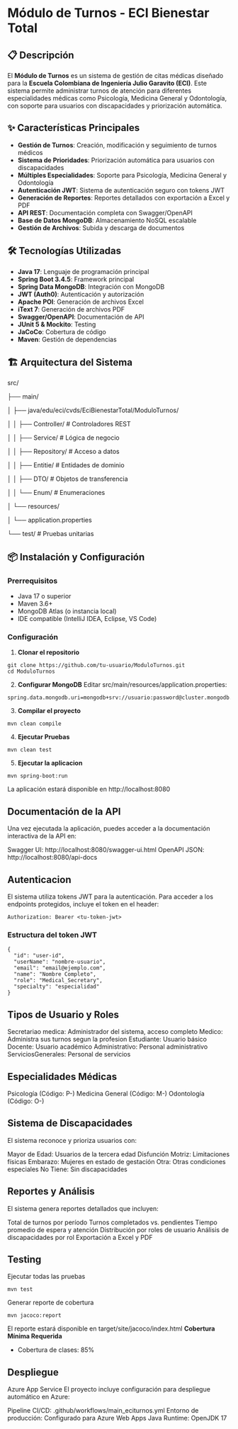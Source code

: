 # Módulo de Turnos - ECI Bienestar Total
## 📋 Descripción

El **Módulo de Turnos** es un sistema de gestión de citas médicas diseñado para la **Escuela Colombiana de Ingeniería Julio Garavito (ECI)**. Este sistema permite administrar turnos de atención para diferentes especialidades médicas como Psicología, Medicina General y Odontología, con soporte para usuarios con discapacidades y priorización automática.

## ✨ Características Principales

- **Gestión de Turnos**: Creación, modificación y seguimiento de turnos médicos
- **Sistema de Prioridades**: Priorización automática para usuarios con discapacidades
- **Múltiples Especialidades**: Soporte para Psicología, Medicina General y Odontología
- **Autenticación JWT**: Sistema de autenticación seguro con tokens JWT
- **Generación de Reportes**: Reportes detallados con exportación a Excel y PDF
- **API REST**: Documentación completa con Swagger/OpenAPI
- **Base de Datos MongoDB**: Almacenamiento NoSQL escalable
- **Gestión de Archivos**: Subida y descarga de documentos

## 🛠️ Tecnologías Utilizadas

- **Java 17**: Lenguaje de programación principal
- **Spring Boot 3.4.5**: Framework principal
- **Spring Data MongoDB**: Integración con MongoDB
- **JWT (Auth0)**: Autenticación y autorización
- **Apache POI**: Generación de archivos Excel
- **iText 7**: Generación de archivos PDF
- **Swagger/OpenAPI**: Documentación de API
- **JUnit 5 & Mockito**: Testing
- **JaCoCo**: Cobertura de código
- **Maven**: Gestión de dependencias

## 🏗️ Arquitectura del Sistema
src/

├── main/

│   ├── java/edu/eci/cvds/EciBienestarTotal/ModuloTurnos/

│   │   ├── Controller/          # Controladores REST

│   │   ├── Service/             # Lógica de negocio

│   │   ├── Repository/          # Acceso a datos

│   │   ├── Entitie/             # Entidades de dominio

│   │   ├── DTO/                 # Objetos de transferencia

│   │   └── Enum/                # Enumeraciones

│   └── resources/

│       └── application.properties

└── test/                        # Pruebas unitarias

## 📦 Instalación y Configuración

### Prerrequisitos

- Java 17 o superior
- Maven 3.6+
- MongoDB Atlas (o instancia local)
- IDE compatible (IntelliJ IDEA, Eclipse, VS Code)

### Configuración

1. **Clonar el repositorio**
```
git clone https://github.com/tu-usuario/ModuloTurnos.git
cd ModuloTurnos
```

2. **Configurar MongoDB**
Editar src/main/resources/application.properties:
```
spring.data.mongodb.uri=mongodb+srv://usuario:password@cluster.mongodb.net/ShiftModule
```
3. **Compilar el proyecto**
```
mvn clean compile
```
4. **Ejecutar Pruebas**
```
mvn clean test
```
5. **Ejecutar la aplicacion**
```
mvn spring-boot:run
```
La aplicación estará disponible en http://localhost:8080

## Documentación de la API
Una vez ejecutada la aplicación, puedes acceder a la documentación interactiva de la API en:

Swagger UI: http://localhost:8080/swagger-ui.html
OpenAPI JSON: http://localhost:8080/api-docs

## Autenticacion
El sistema utiliza tokens JWT para la autenticación. Para acceder a los endpoints protegidos, incluye el token en el header:
```
Authorization: Bearer <tu-token-jwt>
```
### Estructura del token JWT
```
{
  "id": "user-id",
  "userName": "nombre-usuario",
  "email": "email@ejemplo.com", 
  "name": "Nombre Completo",
  "role": "Medical_Secretary",
  "specialty": "especialidad"
}
```

## Tipos de Usuario y Roles

Secretariao medica: Administrador del sistema, acceso completo
Medico: Administra sus turnos segun la profesion
Estudiante: Usuario básico
Docente: Usuario académico
Administrativo: Personal administrativo
ServiciosGenerales: Personal de servicios

## Especialidades Médicas

Psicología (Código: P-)
Medicina General (Código: M-)
Odontología (Código: O-)

## Sistema de Discapacidades
El sistema reconoce y prioriza usuarios con:

Mayor de Edad: Usuarios de la tercera edad
Disfunción Motriz: Limitaciones físicas
Embarazo: Mujeres en estado de gestación
Otra: Otras condiciones especiales
No Tiene: Sin discapacidades

## Reportes y Análisis
El sistema genera reportes detallados que incluyen:

Total de turnos por período
Turnos completados vs. pendientes
Tiempo promedio de espera y atención
Distribución por roles de usuario
Análisis de discapacidades por rol
Exportación a Excel y PDF

##  Testing
Ejecutar todas las pruebas

```
mvn test
```
Generar reporte de cobertura
```
mvn jacoco:report
```
El reporte estará disponible en target/site/jacoco/index.html
**Cobertura Mínima Requerida**
- Cobertura de clases: 85%

## Despliegue
Azure App Service
El proyecto incluye configuración para despliegue automático en Azure:

Pipeline CI/CD: .github/workflows/main_eciturnos.yml
Entorno de producción: Configurado para Azure Web Apps
Java Runtime: OpenJDK 17


